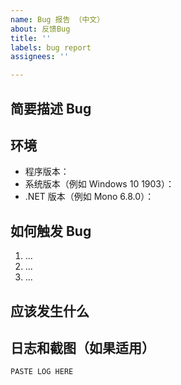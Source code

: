 ```yaml
---
name: Bug 报告 （中文）
about: 反馈Bug
title: ''
labels: bug report
assignees: ''

---
```


<!--
- 影梭（Shadowsocks）是一个开源非盈利项目，不提供任何托管服务。如果你是从服务提供商购买的服务，请联系他们。
- 传统影梭 Windows 客户端的问题请见 https://github.com/shadowsocks/shadowsocks-windows
- 如果你有非影梭 NET 客户端相关的问题，请去 https://github.com/shadowsocks
- 提问前请先在Issue Board中搜索 https://github.com/shadowsocks/Shadowsocks-Net/issues?utf8=%E2%9C%93&q=is%3Aissue
- 请按照以下格式描述你的问题，描述不清的问题将会被关闭。
-->

## 简要描述 Bug

## 环境
- 程序版本：
- 系统版本（例如 Windows 10 1903）：
- .NET 版本（例如 Mono 6.8.0）：

## 如何触发 Bug
1. ...
2. ...
3. ...

## 应该发生什么

## 日志和截图（如果适用）
```
PASTE LOG HERE
```
